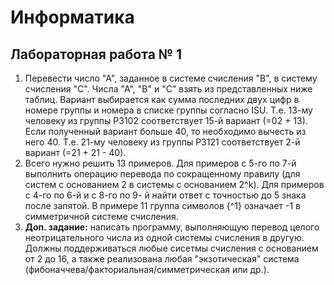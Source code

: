 # Информатика

## Лабораторная работа № 1
1. Перевести число "А", заданное в системе счисления "В", в систему
счисления "С". Числа "А", "В" и "С" взять из представленных ниже
таблиц. Вариант выбирается как сумма последних двух цифр в номере
группы и номера в списке группы согласно ISU. Т.е. 13-му человеку из
группы P3102 соответствует 15-й вариант (=02 + 13). Если полученный
вариант больше 40, то необходимо вычесть из него 40. Т.е. 21-му
человеку из группы P3121 соответствует 2-й вариант (=21 + 21 - 40).
2. Всего нужно решить 13 примеров. Для примеров с 5-го по 7-й выполнить
операцию перевода по сокращенному правилу (для систем с основанием
2 в системы с основанием 2^k). Для примеров с 4-го по 6-й и с 8-го по 9-
й найти ответ с точностью до 5 знака после запятой. В примере 11 группа
символов {^1} означает -1 в симметричной системе счисления.
3. **Доп. задание:** написать программу, выполняющую перевод целого 
неотрицательного числа из одной системы счисления в другую. Должны поддерживаться
любые сисетмы счисления с основанием от 2 до 16, а также реализована любая
"экзотическая" система (фибоначчева/факториальная/симметрическая или др.).